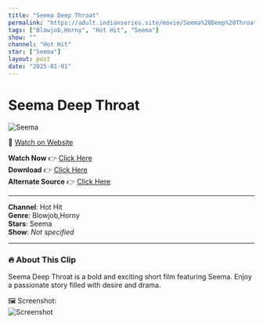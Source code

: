 ```yaml
---
title: "Seema Deep Throat"
permalink: "https://adult.indianseries.site/movie/Seema%20Deep%20Throat"
tags: ["Blowjob,Horny", "Hot Hit", "Seema"]
show: ""
channel: "Hot Hit"
star: ["Seema"]
layout: post
date: "2025-01-01"
---
```


# Seema Deep Throat

![Seema](https://shorts.desisins.com/wp-content/uploads/2023/11/Seema-Deep-Throated-DesiSins.com_.jpg)

🔗 [Watch on Website](https://adult.indianseries.site/movie/Seema%20Deep%20Throat)

**Watch Now** 👉 [Click Here](https://adult.indianseries.site/movie/Seema%20Deep%20Throat)  
**Download** 👉 [Click Here](https://adult.indianseries.site/movie/Seema%20Deep%20Throat)  
**Alternate Source** 👉 [Click Here](https://adult.indianseries.site/movie/Seema%20Deep%20Throat)

---

**Channel**: Hot Hit  
**Genre**: Blowjob,Horny  
**Stars**: Seema  
**Show**: *Not specified*

---

### 🔥 About This Clip

Seema Deep Throat is a bold and exciting short film featuring Seema. Enjoy a passionate story filled with desire and drama.
 
🖼️ Screenshot:  
![Screenshot](https://shorts.desisins.com/wp-content/uploads/2023/11/Seema-Deep-Throated-DesiSins.com_.jpg)
